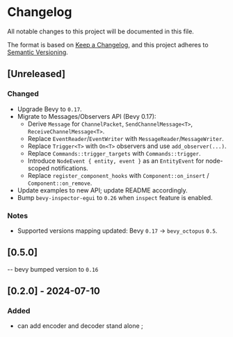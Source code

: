 # Changelog

All notable changes to this project will be documented in this file.

The format is based on [Keep a Changelog](https://keepachangelog.com/en/1.1.0/),
and this project adheres to [Semantic Versioning](https://semver.org/spec/v2.0.0.html).


## [Unreleased]

### Changed

- Upgrade Bevy to `0.17`.
- Migrate to Messages/Observers API (Bevy 0.17):
    - Derive `Message` for `ChannelPacket`, `SendChannelMessage<T>`, `ReceiveChannelMessage<T>`.
    - Replace `EventReader`/`EventWriter` with `MessageReader`/`MessageWriter`.
    - Replace `Trigger<T>` with `On<T>` observers and use `add_observer(...)`.
    - Replace `Commands::trigger_targets` with `Commands::trigger`.
    - Introduce `NodeEvent { entity, event }` as an `EntityEvent` for node-scoped notifications.
    - Replace `register_component_hooks` with `Component::on_insert` / `Component::on_remove`.
- Update examples to new API; update README accordingly.
- Bump `bevy-inspector-egui` to `0.26` when `inspect` feature is enabled.

### Notes

- Supported versions mapping updated: Bevy `0.17` → `bevy_octopus` `0.5`.


## [0.5.0] 

-- bevy bumped version to `0.16`

## [0.2.0] - 2024-07-10

### Added

- can add encoder and decoder stand alone ;
